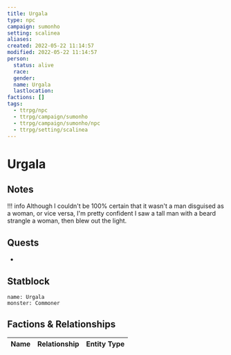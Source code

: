 ```yaml
---
title: Urgala
type: npc
campaign: sumonho
setting: scalinea
aliases: 
created: 2022-05-22 11:14:57
modified: 2022-05-22 11:14:57
person:
  status: alive
  race: 
  gender: 
  name: Urgala
  lastlocation: 
factions: []
tags:
  - ttrpg/npc
  - ttrpg/campaign/sumonho
  - ttrpg/campaign/sumonho/npc
  - ttrpg/setting/scalinea
---
```


# Urgala

## Notes

!!! info
    Although I couldn't be 100% certain that it wasn't a man disguised as a woman, or vice versa, I'm pretty confident I saw a tall man with a beard strangle a woman, then blew out the light.

## Quests

- 

## Statblock

```statblock
name: Urgala
monster: Commoner
```


## Factions & Relationships
| Name | Relationship | Entity Type |
| ---- |:------------:| ----------- |



